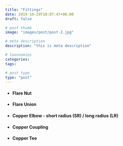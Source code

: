 ```yaml
---
title: "Fittings"
date: 2019-10-29T10:07:47+06:00
draft: false

# post thumb
image: "images/post/post-2.jpg"

# meta description
description: "this is meta description"

# taxonomies
categories: 
tags:

# post type
type: "post"
---
```


- #### Flare Nut

- #### Flare Union

- #### Copper Elbow - short radius (SR) / long radius (LR)

- #### Copper Coupling

- #### Copper Tee
